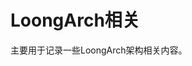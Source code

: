 <span id="hidden-autonumber"></span>

<h1 class="article-title">LoongArch相关</h1>

主要用于记录一些LoongArch架构相关内容。
